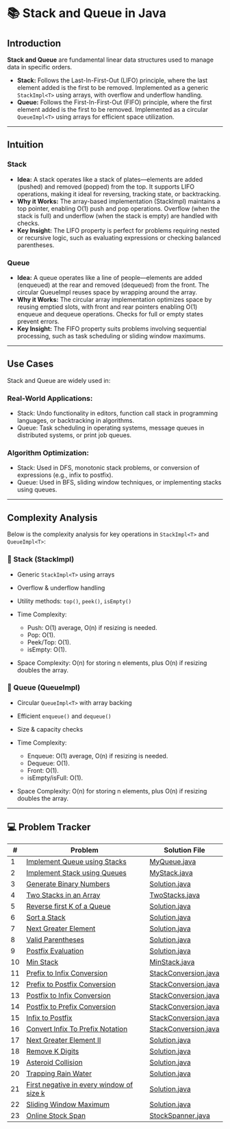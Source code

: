 # 📚 Stack and Queue in Java

## Introduction

**Stack and Queue** are fundamental linear data structures used to manage data in specific orders.

- **Stack:** Follows the Last-In-First-Out (LIFO) principle, where the last element added is the first to be removed.
  Implemented as a generic `StackImpl<T>` using arrays, with overflow and underflow handling.
- **Queue:** Follows the First-In-First-Out (FIFO) principle, where the first element added is the first to be removed.
  Implemented as a circular `QueueImpl<T>` using arrays for efficient space utilization.

---

## Intuition

### Stack

- **Idea:** A stack operates like a stack of plates—elements are added (pushed) and removed (popped) from the top. It
  supports
  LIFO operations, making it ideal for reversing, tracking state, or backtracking.
- **Why it Works:** The array-based implementation (StackImpl<T>) maintains a top pointer, enabling O(1) push and pop
  operations. Overflow (when the stack is full) and underflow (when the stack is empty) are handled with checks.
- **Key Insight:** The LIFO property is perfect for problems requiring nested or recursive logic, such as evaluating
  expressions or checking balanced parentheses.

### Queue

- **Idea:** A queue operates like a line of people—elements are added (enqueued) at the rear and removed (dequeued) from
  the
  front. The circular QueueImpl<T> reuses space by wrapping around the array.
- **Why it Works:** The circular array implementation optimizes space by reusing emptied slots, with front and rear
  pointers
  enabling O(1) enqueue and dequeue operations. Checks for full or empty states prevent errors.
- **Key Insight:** The FIFO property suits problems involving sequential processing, such as task scheduling or sliding
  window
  maximums.

---

## Use Cases

Stack and Queue are widely used in:

### Real-World Applications:

- Stack: Undo functionality in editors, function call stack in programming languages, or backtracking in algorithms.
- Queue: Task scheduling in operating systems, message queues in distributed systems, or print job queues.

### Algorithm Optimization:

- Stack: Used in DFS, monotonic stack problems, or conversion of expressions (e.g., infix to postfix).
- Queue: Used in BFS, sliding window techniques, or implementing stacks using queues.

---

## Complexity Analysis

Below is the complexity analysis for key operations in `StackImpl<T>` and `QueueImpl<T>`:

### 🧱 Stack (StackImpl)

- Generic `StackImpl<T>` using arrays
- Overflow & underflow handling
- Utility methods: `top()`, `peek()`, `isEmpty()`

- Time Complexity:

    - Push: O(1) average, O(n) if resizing is needed.
    - Pop: O(1).
    - Peek/Top: O(1).
    - isEmpty: O(1).

- Space Complexity: O(n) for storing n elements, plus O(n) if resizing doubles the array.

### 🔁 Queue (QueueImpl)

- Circular `QueueImpl<T>` with array backing
- Efficient `enqueue()` and `dequeue()`
- Size & capacity checks
- Time Complexity:
    - Enqueue: O(1) average, O(n) if resizing is needed.
    - Dequeue: O(1).
    - Front: O(1).
    - isEmpty/isFull: O(1).

- Space Complexity: O(n) for storing n elements, plus O(n) if resizing doubles the array.

---

## 💻 Problem Tracker

| #  | Problem                                                                                                                                   | Solution File                                  |
|----|-------------------------------------------------------------------------------------------------------------------------------------------|------------------------------------------------|
| 1  | [Implement Queue using Stacks](https://leetcode.com/problems/implement-queue-using-stacks/)                                               | [MyQueue.java](./MyQueue.java)                 |
| 2  | [Implement Stack using Queues](https://leetcode.com/problems/implement-stack-using-queues/)                                               | [MyStack.java](./MyStack.java)                 |
| 3  | [Generate Binary Numbers](https://www.geeksforgeeks.org/problems/generate-binary-numbers-1587115620/1)                                    | [Solution.java](./Solution.java)               |
| 4  | [Two Stacks in an Array](https://www.geeksforgeeks.org/problems/implement-two-stacks-in-an-array/1)                                       | [TwoStacks.java](./TwoStacks.java)             |
| 5  | [Reverse first K of a Queue](https://www.geeksforgeeks.org/problems/reverse-first-k-elements-of-queue/1)                                  | [Solution.java](./Solution.java)               |
| 6  | [Sort a Stack](https://www.geeksforgeeks.org/problems/sort-a-stack/1)                                                                     | [Solution.java](./Solution.java)               |
| 7  | [Next Greater Element](https://www.geeksforgeeks.org/problems/next-larger-element-1587115620/1)                                           | [Solution.java](./Solution.java)               |
| 8  | [Valid Parentheses](https://leetcode.com/problems/valid-parentheses/)                                                                     | [Solution.java](./Solution.java)               |
| 9  | [Postfix Evaluation](https://www.geeksforgeeks.org/problems/evaluation-of-postfix-expression1735/1)                                       | [Solution.java](./Solution.java)               |
| 10 | [Min Stack](https://leetcode.com/problems/min-stack/)                                                                                     | [MinStack.java](./MinStack.java)               |
| 11 | [Prefix to Infix Conversion](https://www.geeksforgeeks.org/problems/prefix-to-infix-conversion/1)                                         | [StackConversion.java](./StackConversion.java) |
| 12 | [Prefix to Postfix Conversion](https://www.geeksforgeeks.org/problems/prefix-to-postfix-conversion/1)                                     | [StackConversion.java](./StackConversion.java) |
| 13 | [Postfix to Infix Conversion](https://www.geeksforgeeks.org/problems/postfix-to-infix-conversion/1)                                       | [StackConversion.java](./StackConversion.java) |
| 14 | [Postfix to Prefix Conversion](https://www.geeksforgeeks.org/problems/postfix-to-prefix-conversion/1)                                     | [StackConversion.java](./StackConversion.java) |
| 15 | [Infix to Postfix](https://www.geeksforgeeks.org/problems/infix-to-postfix-1587115620/1)                                                  | [StackConversion.java](./StackConversion.java) |
| 16 | [Convert Infix To Prefix Notation](https://www.geeksforgeeks.org/dsa/convert-infix-prefix-notation/)                                      | [StackConversion.java](./StackConversion.java) |
| 17 | [Next Greater Element II](https://leetcode.com/problems/next-greater-element-ii/)                                                         | [Solution.java](./Solution.java)               |
| 18 | [Remove K Digits](https://leetcode.com/problems/remove-k-digits/)                                                                         | [Solution.java](./Solution.java)               |
| 19 | [Asteroid Collision](https://leetcode.com/problems/asteroid-collision/)                                                                   | [Solution.java](./Solution.java)               |
| 20 | [Trapping Rain Water](https://leetcode.com/problems/trapping-rain-water/)                                                                 | [Solution.java](./Solution.java)               |
| 21 | [First negative in every window of size k](https://www.geeksforgeeks.org/problems/first-negative-integer-in-every-window-of-size-k3345/1) | [Solution.java](./Solution.java)               |
| 22 | [Sliding Window Maximum](https://leetcode.com/problems/sliding-window-maximum/)                                                           | [Solution.java](./Solution.java)               |
| 23 | [Online Stock Span](https://leetcode.com/problems/online-stock-span/)                                                                     | [StockSpanner.java](./StockSpanner.java)       |

